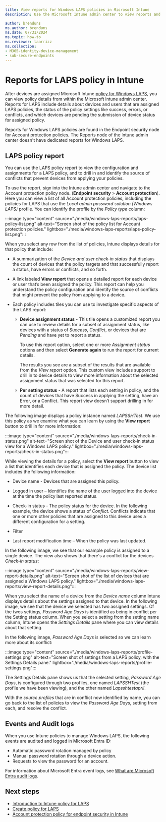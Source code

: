 ```yaml
---
title: View reports for Windows LAPS policies in Microsoft Intune
description: Use the Microsoft Intune admin center to view reports and details for Windows Local Administrator Policy Solution (LAPS)  policies.

author: brenduns
ms.author: brenduns
ms.date: 07/31/2024
ms.topic: how-to
ms.reviewer: laarrizz
ms.collection:
- M365-identity-device-management
- sub-secure-endpoints
---
```


# Reports for LAPS policy in Intune

After devices are assigned Microsoft Intune [policy for Windows LAPS](../protect/windows-laps-policy.md), you can view policy details from within the Microsoft Intune admin center. Reports for LAPS include details about devices and users that are assigned LAPS policies, the status of the policy settings like success, errors, or conflicts, and which devices are pending the submission of device status for assigned policy.

Reports for Windows LAPS policies are found in the Endpoint security node for Account protection policies. The Reports node of the Intune admin center doesn't have dedicated reports for Windows LAPS.

## LAPS policy report

You can use the LAPS policy report to view the configuration and assignments for a LAPS policy, and to drill in and identify the source of conflicts that prevent devices from applying your policies.

To use the report, sign into the Intune admin center and navigate to the Account protection policy node. (**Endpoint security** > **Account protection**). Here you can view a list of all Account protection policies, including the policies for LAPS that use the *Local admin password solution (Windows LAPS)* profile. You can identify the profile by the *Policy type* column:

:::image type="content" source="./media/windows-laps-reports/laps-policy-list.png" alt-text="Screen shot of the policy list for Account protection policies." lightbox="./media/windows-laps-reports/laps-policy-list.png":::

When you select any row from the list of policies, Intune displays details for that policy that include:

- A summarization of the *Device and user check-in status* that displays the count of devices that the policy targets and that successfully report a status, have errors or conflicts, and so forth.

- A link labeled **View report** that opens a detailed report for each device or user that’s been assigned the policy. This report can help you understand the policy configuration and identify the source of conflicts that might prevent the policy from applying to a device.

- Each policy includes tiles you can use to investigate specific aspects of the LAPS report:

  - **Device assignment status** - This tile opens a customized report you can use to review details for a subset of assignment status, like devices with a status of *Success*, *Conflict*, or devices that are *Pending* and have yet to report a status.

    To use this report option, select one or more *Assignment status* options and then select **Generate again** to run the report for current details.

    The results you see are a subset of the results that are available from the *View report* option. This custom view includes support to drill in to device details to view more information about the selected assignment status that was selected for this report.

  - **Per setting status** - A report that lists each setting in policy, and the count of devices that have Success in applying the setting, have an Error, or a Conflict. This report view doesn’t support drilling in for more detail.

The following image displays a policy instance named *LAPSSHTest*. We use this policy as we examine what you can learn by using the **View report** button to drill in for more information:

:::image type="content" source="./media/windows-laps-reports/check-in-status.png" alt-text="Screen shot of the Device and user check-in status view for a Windows LAPS policy." lightbox="./media/windows-laps-reports/check-in-status.png":::

While viewing the details for a policy, select the **View report** button to view a list that identifies each device that is assigned the policy. The device list includes the following information:

- Device name - Devices that are assigned this policy.

- Logged in user – Identifies the name of the user logged into the device at the time the policy last reported status.

- Check-in status - The policy status for the device. In the following example, the device shows a status of *Conflict*. Conflicts indicate that one or more other policies that are assigned to this device uses a different configuration for a setting.
- Filter

- Last report modification time – When the policy was last updated.

In the following image, we see that our example policy is assigned to a single device. The view also shows that there's a conflict for the devices *Check-in status*:

:::image type="content" source="./media/windows-laps-reports/view-report-details.png" alt-text="Screen shot of the list of devices that are assigned a Windows LAPS policy." lightbox="./media/windows-laps-reports/view-report-details.png":::

When you select the name of a device from the *Device name* column Intune displays details about the settings assigned to that device. In the following image, we see that the device we selected has two assigned settings. Of the twos settings, *Password Age Days* is identified as being in conflict per the Setting status column. When you select a setting from the setting name column, Intune opens the *Settings Details* pane where you can view details about that setting.

In the following image, *Password Age Days* is selected so we can learn more about its conflict:

:::image type="content" source="./media/windows-laps-reports/profile-settings.png" alt-text="Screen shot of settings from a LAPS policy, with the Settings Details pane." lightbox="./media/windows-laps-reports/profile-settings.png":::

The Settings Details pane shows us that the selected setting, *Password Age Days*, is configured through two profiles, one named *LAPSSHTest* (the profile we have been viewing), and the other named *Lapsshtestapril*.

With the *source profiles* that are in conflict now identified by name, you can go back to the list of policies to view the *Password Age Days*, setting from each, and resolve the conflict.

## Events and Audit logs

When you use Intune policies to manage Windows LAPS, the following events are audited and logged in Microsoft Entra ID:

- Automatic password rotation managed by policy
- Manual password rotation through a device action.
- Requests to view the password for an account.

For information about Microsoft Entra event logs, see [What are Microsoft Entra audit logs](/azure/active-directory/reports-monitoring/concept-audit-logs).

## Next steps

- [Introduction to Intune policy for LAPS](../protect/windows-laps-overview.md)
- [Create policy for LAPS](../protect/windows-laps-policy.md)
- [Account protection policy for endpoint security in Intune](../protect/endpoint-security-account-protection-policy.md)